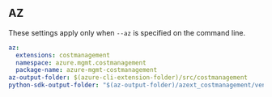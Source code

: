 ## AZ

These settings apply only when `--az` is specified on the command line.

``` yaml $(az)
az:
  extensions: costmanagement
  namespace: azure.mgmt.costmanagement
  package-name: azure-mgmt-costmanagement
az-output-folder: $(azure-cli-extension-folder)/src/costmanagement
python-sdk-output-folder: "$(az-output-folder)/azext_costmanagement/vendored_sdks/costmanagement"

```
